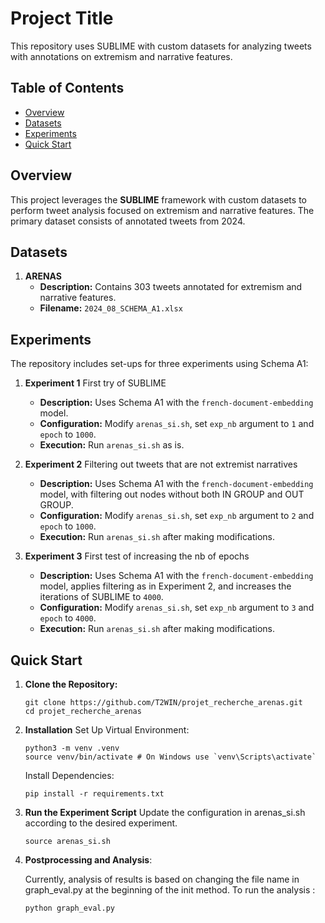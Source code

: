 # Project Title

This repository uses SUBLIME with custom datasets for analyzing tweets with annotations on extremism and narrative features.

## Table of Contents

- [Overview](#overview)
- [Datasets](#datasets)
- [Experiments](#experiments)
- [Quick Start](#quick-start)

## Overview

This project leverages the **SUBLIME** framework with custom datasets to perform tweet analysis focused on extremism and narrative features. The primary dataset consists of annotated tweets from 2024.

## Datasets

1. **ARENAS**
   - **Description:** Contains 303 tweets annotated for extremism and narrative features.
   - **Filename:** `2024_08_SCHEMA_A1.xlsx`

## Experiments

The repository includes set-ups for three experiments using Schema A1:

1. **Experiment 1** First try of SUBLIME
   - **Description:** Uses Schema A1 with the `french-document-embedding` model.
   - **Configuration:** Modify `arenas_si.sh`, set `exp_nb` argument to `1` and `epoch` to `1000`.
   - **Execution:** Run `arenas_si.sh` as is.
2. **Experiment 2** Filtering out tweets that are not extremist narratives

   - **Description:** Uses Schema A1 with the `french-document-embedding` model, with filtering out nodes without both IN GROUP and OUT GROUP.
   - **Configuration:** Modify `arenas_si.sh`, set `exp_nb` argument to `2` and `epoch` to `1000`.
   - **Execution:** Run `arenas_si.sh` after making modifications.

3. **Experiment 3** First test of increasing the nb of epochs
   - **Description:** Uses Schema A1 with the `french-document-embedding` model, applies filtering as in Experiment 2, and increases the iterations of SUBLIME to `4000`.
   - **Configuration:** Modify `arenas_si.sh`, set `exp_nb` argument to `3` and `epoch` to `4000`.
   - **Execution:** Run `arenas_si.sh` after making modifications.

## Quick Start

1. **Clone the Repository:**

   ```
   git clone https://github.com/T2WIN/projet_recherche_arenas.git
   cd projet_recherche_arenas
   ```

2. **Installation**
   Set Up Virtual Environment:

   ```
   python3 -m venv .venv
   source venv/bin/activate # On Windows use `venv\Scripts\activate`
   ```

   Install Dependencies:

   ```
   pip install -r requirements.txt
   ```

3. **Run the Experiment Script**
   Update the configuration in arenas_si.sh according to the desired experiment.

   ```
   source arenas_si.sh
   ```

4. **Postprocessing and Analysis**:

   Currently, analysis of results is based on changing the file name in graph_eval.py at the beginning of the init method.
   To run the analysis :

   ```
   python graph_eval.py
   ```
